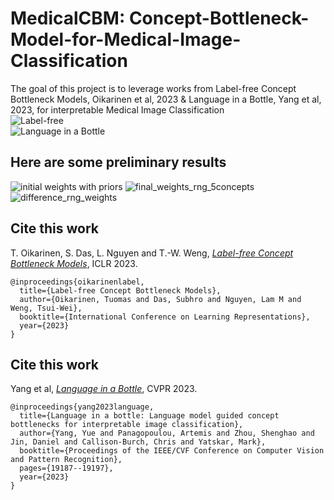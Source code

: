 # MedicalCBM: Concept-Bottleneck-Model-for-Medical-Image-Classification
The goal of this project is to leverage works from Label-free Concept Bottleneck Models, Oikarinen et al, 2023 &amp; Language in a Bottle, Yang et al, 2023, for interpretable Medical Image Classification <br>
![Label-free](https://github.com/Wazhee/MedicalCBM-Concept-Bottleneck-Model-for-Medical-Image-Classification/assets/34732790/f3c129f6-4601-4a1a-8372-0eabeac7c944)<br>
![Language in a Bottle](https://github.com/Wazhee/MedicalCBM-Concept-Bottleneck-Model-for-Medical-Image-Classification/assets/34732790/0958596c-b805-46dc-8202-bafaf08c4383)


## Here are some preliminary results
![initial weights with priors](https://github.com/user-attachments/assets/bb809238-56b6-4b4f-a9d3-19d4b3fc4c17)
![final_weights_rng_5concepts](https://github.com/user-attachments/assets/0b7a73db-3a09-4e6d-8fcc-204c63f782ed)
![difference_rng_weights](https://github.com/user-attachments/assets/f9423220-6368-49c0-bc1b-06b5d61e6b84)



## Cite this work
T. Oikarinen, S. Das, L. Nguyen and T.-W. Weng, [*Label-free Concept Bottleneck Models*](https://openreview.net/pdf?id=FlCg47MNvBA), ICLR 2023.

```
@inproceedings{oikarinenlabel,
  title={Label-free Concept Bottleneck Models},
  author={Oikarinen, Tuomas and Das, Subhro and Nguyen, Lam M and Weng, Tsui-Wei},
  booktitle={International Conference on Learning Representations},
  year={2023}
}
```

## Cite this work
Yang et al, [*Language in a Bottle*](https://arxiv.org/abs/2211.11158), CVPR 2023.
```
@inproceedings{yang2023language,
  title={Language in a bottle: Language model guided concept bottlenecks for interpretable image classification},
  author={Yang, Yue and Panagopoulou, Artemis and Zhou, Shenghao and Jin, Daniel and Callison-Burch, Chris and Yatskar, Mark},
  booktitle={Proceedings of the IEEE/CVF Conference on Computer Vision and Pattern Recognition},
  pages={19187--19197},
  year={2023}
}
```
